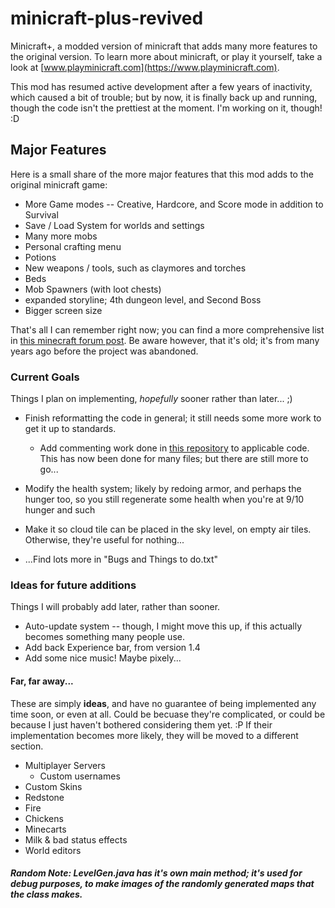 # minicraft-plus-revived
Minicraft+, a modded version of minicraft that adds many more features to the original version. To learn more about minicraft, or play it yourself, take a look at [www.playminicraft.com](https://www.playminicraft.com).

This mod has resumed active development after a few years of inactivity, which caused a bit of trouble; but by now, it is finally back up and running, though the code isn't the prettiest at the moment. I'm working on it, though! :D

## Major Features
Here is a small share of the more major features that this mod adds to the original minicraft game:
* More Game modes -- Creative, Hardcore, and Score mode in addition to Survival
* Save / Load System for worlds and settings
* Many more mobs
* Personal crafting menu
* Potions
* New weapons / tools, such as claymores and torches
* Beds
* Mob Spawners (with loot chests)
* expanded storyline; 4th dungeon level, and Second Boss
* Bigger screen size

That's all I can remember right now; you can find a more comprehensive list in [this minecraft forum post](http://www.minecraftforum.net/forums/off-topic/general-gaming/452036-v1-6-minicraft-plus). Be aware however, that it's old; it's from many years ago before the project was abandoned.

### Current Goals

Things I plan on implementing, _hopefully_ sooner rather than later... ;)

* Finish reformatting the code in general; it still needs some more work to get it up to standards.
  * Add commenting work done in [this repository](https://github.com/shylor/miniventure) to applicable code. This has now been done for many files; but there are still more to go...

* Modify the health system; likely by redoing armor, and perhaps the hunger too, so you still regenerate some health when you're at 9/10 hunger and such

* Make it so cloud tile can be placed in the sky level, on empty air tiles. Otherwise, they're useful for nothing...

* ...Find lots more in "Bugs and Things to do.txt"

### Ideas for future additions

Things I will probably add later, rather than sooner.

* Auto-update system -- though, I might move this up, if this actually becomes something many people use.
* Add back Experience bar, from version 1.4
* Add some nice music! Maybe pixely...

#### Far, far away...

These are simply **ideas**, and have no guarantee of being implemented any time soon, or even at all. Could be becuase they're complicated, or could be because I just haven't bothered considering them yet. :P
If their implementation becomes more likely, they will be moved to a different section.

* Multiplayer Servers
  * Custom usernames
* Custom Skins
* Redstone
* Fire
* Chickens
* Minecarts
* Milk & bad status effects
* World editors


##### Random Note: LevelGen.java has it's own main method; it's used for debug purposes, to make images of the randomly generated maps that the class makes.